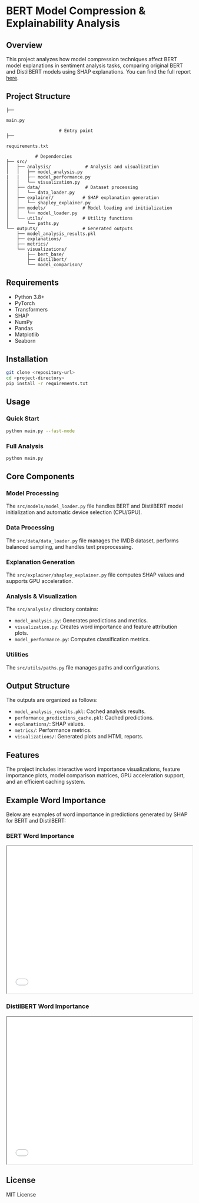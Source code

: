 # BERT Model Compression & Explainability Analysis

## Overview
This project analyzes how model compression techniques affect BERT model explanations in sentiment analysis tasks, comparing original BERT and DistilBERT models using SHAP explanations. You can find the full report [here](The%20Impact%20of%20Compression%20on%20Explanation.pdf).

## Project Structure
```
├── 

main.py

                    # Entry point
├── 

requirements.txt

           # Dependencies
├── src/
│   ├── analysis/             # Analysis and visualization
│   │   ├── model_analysis.py
|   |   ├── model_performance.py
│   │   └── visualization.py
│   ├── data/                 # Dataset processing
│   │   └── data_loader.py
│   ├── explainer/           # SHAP explanation generation
│   │   └── shapley_explainer.py
│   ├── models/              # Model loading and initialization
│   │   └── model_loader.py
│   └── utils/               # Utility functions
│       └── paths.py
└── outputs/                 # Generated outputs
    ├── model_analysis_results.pkl
    ├── explanations/
    ├── metrics/
    └── visualizations/
        ├── bert_base/
        ├── distilbert/
        └── model_comparison/
```

## Requirements
- Python 3.8+
- PyTorch
- Transformers
- SHAP
- NumPy
- Pandas
- Matplotlib
- Seaborn

## Installation
```bash
git clone <repository-url>
cd <project-directory>
pip install -r requirements.txt
```

## Usage
### Quick Start
```bash
python main.py --fast-mode
```

### Full Analysis
```bash
python main.py
```

## Core Components

### Model Processing
The `src/models/model_loader.py` file handles BERT and DistilBERT model initialization and automatic device selection (CPU/GPU).

### Data Processing
The `src/data/data_loader.py` file manages the IMDB dataset, performs balanced sampling, and handles text preprocessing.

### Explanation Generation
The `src/explainer/shapley_explainer.py` file computes SHAP values and supports GPU acceleration.

### Analysis & Visualization
The `src/analysis/` directory contains:
- `model_analysis.py`: Generates predictions and metrics.
- `visualization.py`: Creates word importance and feature attribution plots.
- `model_performance.py`: Computes classification metrics.

### Utilities
The `src/utils/paths.py` file manages paths and configurations.

## Output Structure
The outputs are organized as follows:
- `model_analysis_results.pkl`: Cached analysis results.
- `performance_predictions_cache.pkl`: Cached predictions.
- `explanations/`: SHAP values.
- `metrics/`: Performance metrics.
- `visualizations/`: Generated plots and HTML reports.

## Features
The project includes interactive word importance visualizations, feature importance plots, model comparison matrices, GPU acceleration support, and an efficient caching system.

## Example Word Importance
Below are examples of word importance in predictions generated by SHAP for BERT and DistilBERT:

### BERT Word Importance
<iframe src="outputs/visualizations/bert_base/word_importance.html" width="100%" height="400px"></iframe>

### DistilBERT Word Importance
<iframe src="outputs/visualizations/distilbert/word_importance.html" width="100%" height="400px"></iframe>

## License
MIT License